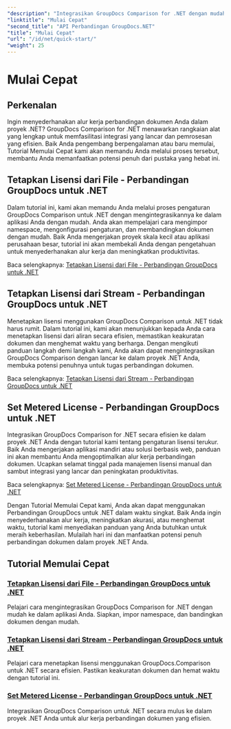 ```yaml
---
"description": "Integrasikan GroupDocs Comparison for .NET dengan mudah ke dalam proyek Anda. Pelajari metode pengaturan lisensi yang efisien untuk alur kerja perbandingan dokumen yang akurat."
"linktitle": "Mulai Cepat"
"second_title": "API Perbandingan GroupDocs.NET"
"title": "Mulai Cepat"
"url": "/id/net/quick-start/"
"weight": 25
---
```


# Mulai Cepat


## Perkenalan

Ingin menyederhanakan alur kerja perbandingan dokumen Anda dalam proyek .NET? GroupDocs Comparison for .NET menawarkan rangkaian alat yang lengkap untuk memfasilitasi integrasi yang lancar dan pemrosesan yang efisien. Baik Anda pengembang berpengalaman atau baru memulai, Tutorial Memulai Cepat kami akan memandu Anda melalui proses tersebut, membantu Anda memanfaatkan potensi penuh dari pustaka yang hebat ini.

## Tetapkan Lisensi dari File - Perbandingan GroupDocs untuk .NET

Dalam tutorial ini, kami akan memandu Anda melalui proses pengaturan GroupDocs Comparison untuk .NET dengan mengintegrasikannya ke dalam aplikasi Anda dengan mudah. Anda akan mempelajari cara mengimpor namespace, mengonfigurasi pengaturan, dan membandingkan dokumen dengan mudah. Baik Anda mengerjakan proyek skala kecil atau aplikasi perusahaan besar, tutorial ini akan membekali Anda dengan pengetahuan untuk menyederhanakan alur kerja dan meningkatkan produktivitas.

Baca selengkapnya: [Tetapkan Lisensi dari File - Perbandingan GroupDocs untuk .NET](./set-license-from-file/)

## Tetapkan Lisensi dari Stream - Perbandingan GroupDocs untuk .NET

Menetapkan lisensi menggunakan GroupDocs Comparison untuk .NET tidak harus rumit. Dalam tutorial ini, kami akan menunjukkan kepada Anda cara menetapkan lisensi dari aliran secara efisien, memastikan keakuratan dokumen dan menghemat waktu yang berharga. Dengan mengikuti panduan langkah demi langkah kami, Anda akan dapat mengintegrasikan GroupDocs Comparison dengan lancar ke dalam proyek .NET Anda, membuka potensi penuhnya untuk tugas perbandingan dokumen.

Baca selengkapnya: [Tetapkan Lisensi dari Stream - Perbandingan GroupDocs untuk .NET](./set-license-from-stream/)

## Set Metered License - Perbandingan GroupDocs untuk .NET

Integrasikan GroupDocs Comparison for .NET secara efisien ke dalam proyek .NET Anda dengan tutorial kami tentang pengaturan lisensi terukur. Baik Anda mengerjakan aplikasi mandiri atau solusi berbasis web, panduan ini akan membantu Anda mengoptimalkan alur kerja perbandingan dokumen. Ucapkan selamat tinggal pada manajemen lisensi manual dan sambut integrasi yang lancar dan peningkatan produktivitas.

Baca selengkapnya: [Set Metered License - Perbandingan GroupDocs untuk .NET](./set-metered-license/)

Dengan Tutorial Memulai Cepat kami, Anda akan dapat menggunakan Perbandingan GroupDocs untuk .NET dalam waktu singkat. Baik Anda ingin menyederhanakan alur kerja, meningkatkan akurasi, atau menghemat waktu, tutorial kami menyediakan panduan yang Anda butuhkan untuk meraih keberhasilan. Mulailah hari ini dan manfaatkan potensi penuh perbandingan dokumen dalam proyek .NET Anda.
## Tutorial Memulai Cepat
### [Tetapkan Lisensi dari File - Perbandingan GroupDocs untuk .NET](./set-license-from-file/)
Pelajari cara mengintegrasikan GroupDocs Comparison for .NET dengan mudah ke dalam aplikasi Anda. Siapkan, impor namespace, dan bandingkan dokumen dengan mudah.
### [Tetapkan Lisensi dari Stream - Perbandingan GroupDocs untuk .NET](./set-license-from-stream/)
Pelajari cara menetapkan lisensi menggunakan GroupDocs.Comparison untuk .NET secara efisien. Pastikan keakuratan dokumen dan hemat waktu dengan tutorial ini.
### [Set Metered License - Perbandingan GroupDocs untuk .NET](./set-metered-license/)
Integrasikan GroupDocs Comparison untuk .NET secara mulus ke dalam proyek .NET Anda untuk alur kerja perbandingan dokumen yang efisien.